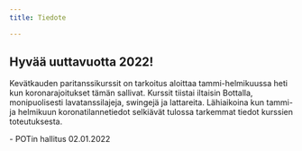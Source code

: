 ```yaml
---
title: Tiedote

---
```

## Hyvää uuttavuotta 2022!

Kevätkauden paritanssikurssit on tarkoitus aloittaa tammi-helmikuussa heti kun koronarajoitukset tämän sallivat. Kurssit tiistai iltaisin Bottalla, monipuolisesti lavatanssilajeja, swingejä ja lattareita. Lähiaikoina kun tammi- ja helmikuun koronatilannetiedot selkiävät tulossa tarkemmat tiedot kurssien toteutuksesta.

\-  POTin hallitus 02.01.2022